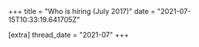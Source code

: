 +++
title = "Who is hiring (July 2017)"
date = "2021-07-15T10:33:19.641705Z"

[extra]
thread_date = "2021-07"
+++
